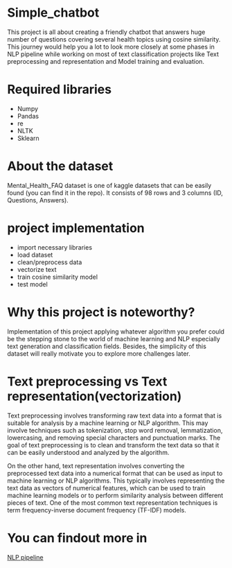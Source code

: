 # Simple_chatbot
This project is all about creating a friendly chatbot that answers huge number of questions covering several health topics using cosine similarity.
This journey would help you a lot to look more closely at some phases in NLP pipeline while working on most of text classification projects like Text preprocessing and representation and Model training and evaluation.
# Required libraries
+ Numpy
+ Pandas
+ re
+ NLTK
+ Sklearn
# About the dataset
Mental_Health_FAQ dataset is one of kaggle datasets that can be easily found (you can find it in the repo). It consists of 98 rows and 3 columns (ID, Questions, Answers).
# project implementation
+ import necessary libraries
+ load dataset
+ clean/preprocess data
+ vectorize text
+ train cosine similarity model
+ test model
# Why this project is noteworthy?
Implementation of this project applying whatever algorithm you prefer could be the stepping stone to the world of machine learning and NLP especially text generation and classification fields. Besides, the simplicity of this dataset will really motivate you to explore more challenges later.
# Text preprocessing vs Text representation(vectorization)
Text preprocessing involves transforming raw text data into a format that is suitable for analysis by a machine learning or NLP algorithm. This may involve techniques such as tokenization, stop word removal, lemmatization, lowercasing, and removing special characters and punctuation marks. The goal of text preprocessing is to clean and transform the text data so that it can be easily understood and analyzed by the algorithm.

On the other hand, text representation involves converting the preprocessed text data into a numerical format that can be used as input to machine learning or NLP algorithms. This typically involves representing the text data as vectors of numerical features, which can be used to train machine learning models or to perform similarity analysis between different pieces of text. One of the most common text representation techniques is term frequency-inverse document frequency (TF-IDF) models.
# You can findout more in
[NLP pipeline](https://www.analyticsvidhya.com/blog/2022/06/an-end-to-end-guide-on-nlp-pipeline/#:~:text=NLP%20Pipeline%20is%20a%20set,and%20Pipeline%20is%20non%2Dlinear.)
